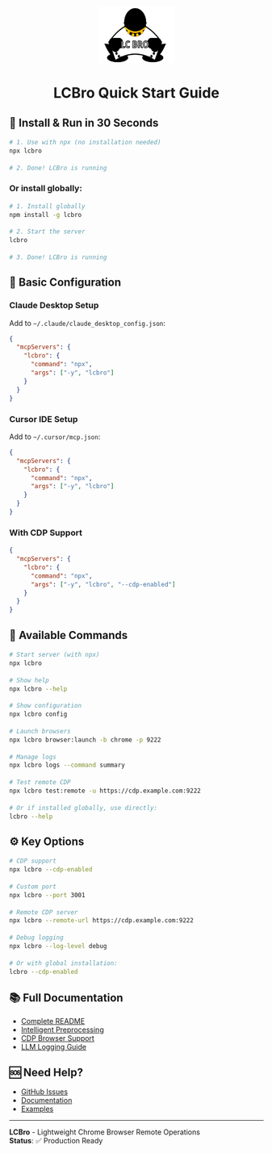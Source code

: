 <div align="center">
  <img src="assets/logo.svg" alt="LCBro Logo" width="150" height="112">
  
# LCBro Quick Start Guide
</div>

## 🚀 Install & Run in 30 Seconds

```bash
# 1. Use with npx (no installation needed)
npx lcbro

# 2. Done! LCBro is running
```

### Or install globally:
```bash
# 1. Install globally
npm install -g lcbro

# 2. Start the server
lcbro

# 3. Done! LCBro is running
```

## 🔧 Basic Configuration

### Claude Desktop Setup
Add to `~/.claude/claude_desktop_config.json`:
```json
{
  "mcpServers": {
    "lcbro": {
      "command": "npx",
      "args": ["-y", "lcbro"]
    }
  }
}
```

### Cursor IDE Setup
Add to `~/.cursor/mcp.json`:
```json
{
  "mcpServers": {
    "lcbro": {
      "command": "npx",
      "args": ["-y", "lcbro"]
    }
  }
}
```

### With CDP Support
```json
{
  "mcpServers": {
    "lcbro": {
      "command": "npx",
      "args": ["-y", "lcbro", "--cdp-enabled"]
    }
  }
}
```

## 🎯 Available Commands

```bash
# Start server (with npx)
npx lcbro

# Show help
npx lcbro --help

# Show configuration
npx lcbro config

# Launch browsers
npx lcbro browser:launch -b chrome -p 9222

# Manage logs
npx lcbro logs --command summary

# Test remote CDP
npx lcbro test:remote -u https://cdp.example.com:9222

# Or if installed globally, use directly:
lcbro --help
```

## ⚙️ Key Options

```bash
# CDP support
npx lcbro --cdp-enabled

# Custom port
npx lcbro --port 3001

# Remote CDP server
npx lcbro --remote-url https://cdp.example.com:9222

# Debug logging
npx lcbro --log-level debug

# Or with global installation:
lcbro --cdp-enabled
```

## 📚 Full Documentation

- [Complete README](README.md)
- [Intelligent Preprocessing](docs/INTELLIGENT_PREPROCESSING.md)
- [CDP Browser Support](docs/CDP_BROWSER_SUPPORT.md)
- [LLM Logging Guide](docs/LLM_LOGGING_GUIDE.md)

## 🆘 Need Help?

- [GitHub Issues](https://github.com/lcbro/lcbro/issues)
- [Documentation](docs/)
- [Examples](examples/)

---

**LCBro** - Lightweight Chrome Browser Remote Operations  
**Status**: ✅ Production Ready
